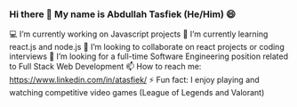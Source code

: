 ### Hi there 👋 My name is Abdullah Tasfiek (He/Him) 😄 

<!--
**Abdullah-Tasfiek/Abdullah-Tasfiek** is a ✨ _special_ ✨ repository because its `README.md` (this file) appears on your GitHub profile.

Here are some ideas to get you started:
-->

💻 I’m currently working on Javascript projects
🌱 I’m currently learning react.js and node.js
👯 I’m looking to collaborate on react projects or coding interviews
🤔 I’m looking for a full-time Software Engineering position related to Full Stack Web Development
📫 How to reach me: https://www.linkedin.com/in/atasfiek/
⚡ Fun fact: I enjoy playing and watching competitive video games (League of Legends and Valorant)
